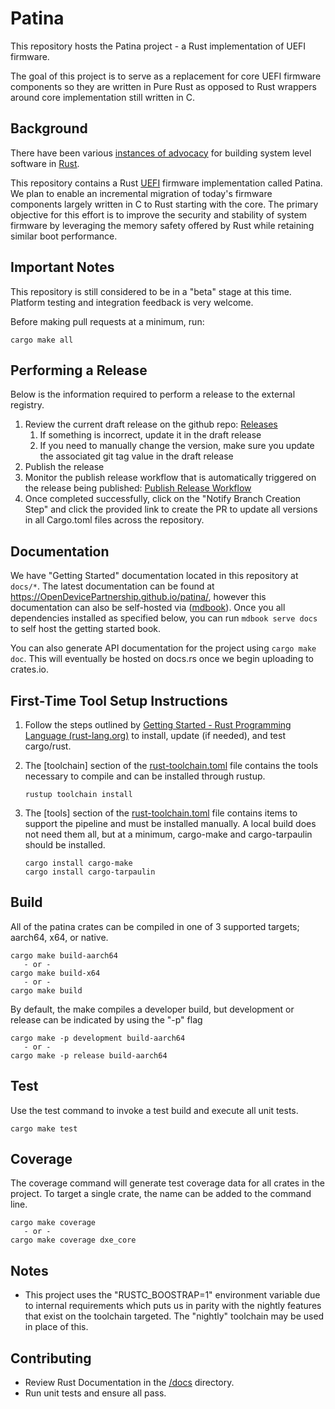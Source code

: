 
# Patina

This repository hosts the Patina project - a Rust implementation of UEFI firmware.

The goal of this project is to serve as a replacement for core UEFI firmware components so they are written in Pure
Rust as opposed to Rust wrappers around core implementation still written in C.

## Background

There have been various [instances of advocacy](https://msrc-blog.microsoft.com/2019/11/07/using-rust-in-windows/) for
building system level software in [Rust](https://www.rust-lang.org/).

This repository contains a Rust [UEFI](https://uefi.org/) firmware implementation called Patina. We plan to enable an
incremental migration of today's firmware components largely written in C to Rust starting with the core. The primary
objective for this effort is to improve the security and stability of system firmware by leveraging the memory safety
offered by Rust while retaining similar boot performance.

## Important Notes

This repository is still considered to be in a "beta" stage at this time. Platform testing and integration feedback
is very welcome.

Before making pull requests at a minimum, run:

```
cargo make all
```

## Performing a Release

Below is the information required to perform a release to the external registry.

1. Review the current draft release on the github repo: [Releases](https://github.com/OpenDevicePartnership/patina/releases)
   1. If something is incorrect, update it in the draft release
   2. If you need to manually change the version, make sure you update the associated git tag value in the draft release
2. Publish the release
3. Monitor the publish release workflow that is automatically triggered on the release being published:
   [Publish Release Workflow](https://github.com/OpenDevicePartnership/patina/actions/workflows/publish-release.yml)
4. Once completed successfully, click on the  "Notify Branch Creation Step" and click the provided link to create the
   PR to update all versions in all Cargo.toml files across the repository.

## Documentation

We have "Getting Started" documentation located in this repository at `docs/*`. The latest documentation can be found
at <https://OpenDevicePartnership.github.io/patina/>, however this documentation can also be self-hosted via
([mdbook](https://github.com/rust-lang/mdBook)). Once you all dependencies installed as specified below, you can run
`mdbook serve docs` to self host the getting started book.

You can also generate API documentation for the project using `cargo make doc`. This will eventually be hosted on
docs.rs once we begin uploading to crates.io.

## First-Time Tool Setup Instructions

1. Follow the steps outlined by [Getting Started - Rust Programming Language (rust-lang.org)](https://www.rust-lang.org/learn/get-started)
to install, update (if needed), and test cargo/rust.

2. The [toolchain] section of the [rust-toolchain.toml](https://github.com/OpenDevicePartnership/patina/blob/HEAD/rust-toolchain.toml)
file contains the tools necessary to compile and can be installed through rustup.
   ```
   rustup toolchain install
   ```

3. The [tools] section of the [rust-toolchain.toml](https://github.com/OpenDevicePartnership/patina/blob/personal/rogurr/md/rust-toolchain.toml)
file contains items to support the pipeline and must be installed manually.  A local build does not need them all, but at a minimum, cargo-make
and cargo-tarpaulin should be installed.
   ```
   cargo install cargo-make
   cargo install cargo-tarpaulin
   ```

## Build

All of the patina crates can be compiled in one of 3 supported targets; aarch64, x64, or native.
```
cargo make build-aarch64
   - or -
cargo make build-x64
   - or -
cargo make build
```

By default, the make compiles a developer build, but development or release can be indicated by using the "-p" flag
```
cargo make -p development build-aarch64
   - or -
cargo make -p release build-aarch64
```

## Test
Use the test command to invoke a test build and execute all unit tests.
```
cargo make test
```

## Coverage
The coverage command will generate test coverage data for all crates in the project.  To target a single crate, the name can be added to the command line.
```
cargo make coverage
   - or -
cargo make coverage dxe_core
```

## Notes
- This project uses the "RUSTC_BOOSTRAP=1" environment variable due to internal requirements which puts us in parity with the
nightly features that exist on the toolchain targeted.  The "nightly" toolchain may be used in place of this.

## Contributing
- Review Rust Documentation in the [/docs](https://github.com/OpenDevicePartnership/patina/tree/personal/rogurr/md/docs) directory.
- Run unit tests and ensure all pass.
